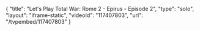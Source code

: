 {
    "title": "Let's Play Total War: Rome 2 - Epirus - Episode 2",
    "type": "solo",
    "layout": "iframe-static",
    "videoId": "117407803",
    "url": "\/tvpembed\/117407803"
}